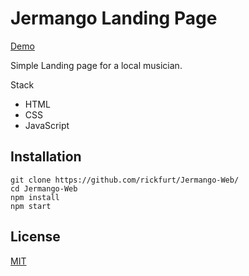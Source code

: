 # Jermango Landing Page

[Demo](https://rickfurt.github.io/Jermango-Web/)

Simple Landing page for a local musician.

Stack
+ HTML
+ CSS
+ JavaScript

## Installation 

	git clone https://github.com/rickfurt/Jermango-Web/
    cd Jermango-Web
    npm install 
    npm start

## License

[MIT](http://opensource.org/licenses/mit-license.php)
